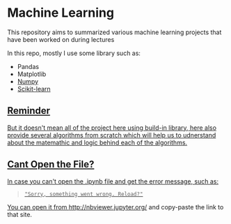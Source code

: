 # Machine Learning

This repository aims to summarized various machine learning projects that have been worked on during lectures

In this repo, mostly I use some library such as:
* Pandas 
* Matplotlib <a href = "https://matplotlib.org/">
* Numpy <a href = "https://numpy.org/">
* Scikit-learn <a href = "https://scikit-learn.org/stable/">

## Reminder

But it doesn't mean all of the project here using build-in library, here also provide several algorithms from scratch which will help us to udnerstand about the matemathic and logic behind each of the algorithms.  

## Cant Open the File?

In case you can't open the .ipynb file and get the error message, such as:

> `"Sorry, something went wrong. Reload?"`

You can open it from http://nbviewer.jupyter.org/ and copy-paste the link to that site.
